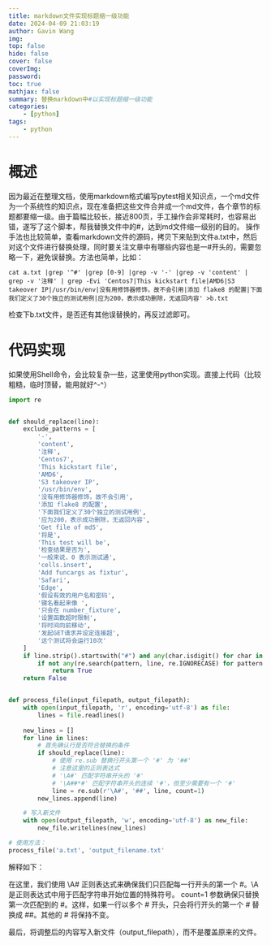 ```yaml
---
title: markdown文件实现标题缩一级功能
date: 2024-04-09 21:03:19
author: Gavin Wang
img:
top: false
hide: false
cover: false
coverImg:
password:
toc: true
mathjax: false
summary: 替换markdown中#以实现标题缩一级功能
categories:
    - [python]
tags:
    - python 
---
```


# 概述

因为最近在整理文档，使用markdown格式编写pytest相关知识点，一个md文件为一个系统性的知识点，现在准备把这些文件合并成一个md文件，各个章节的标题都要缩一级。由于篇幅比较长，接近800页，手工操作会非常耗时，也容易出错，遂写了这个脚本，帮我替换文件中的#，达到md文件缩一级别的目的。
操作手法也比较简单，查看markdown文件的源码，拷贝下来贴到文件a.txt中，然后对这个文件进行替换处理，同时要关注文章中有哪些内容也是一#开头的，需要忽略一下，避免误替换。方法也简单，比如：

```shell
cat a.txt |grep '^#' |grep [0-9] |grep -v '-' |grep -v 'content' | grep -v '注释' | grep -Evi 'Centos7|This kickstart file|AMD6|S3 takeover IP|/usr/bin/env|没有用修饰器修饰，故不会引用|添加 flake8 的配置|下面我们定义了30个独立的测试用例|应为200，表示成功删除，无返回内容' >b.txt
```

检查下b.txt文件，是否还有其他误替换的，再反过滤即可。

# 代码实现

如果使用Shell命令，会比较复杂一些，这里使用python实现。直接上代码（比较粗糙，临时顶替，能用就好^-^）

```python
import re


def should_replace(line):
    exclude_patterns = [
        '-',
        'content',
        '注释',
        'Centos7',
        'This kickstart file',
        'AMD6',
        'S3 takeover IP',
        '/usr/bin/env',
        '没有用修饰器修饰，故不会引用',
        '添加 flake8 的配置',
        '下面我们定义了30个独立的测试用例',
        '应为200，表示成功删除，无返回内容',
        'Get file of md5',
        '将是',
        'This test will be',
        '检查结果是否为',
        '一般来说，0 表示测试通',
        'cells.insert',
        'Add funcargs as fixtur',
        'Safari',
        'Edge',
        '假设有效的用户名和密码',
        '键名看起来像 ',
        '只会在 number_fixture',
        '设置函数超时限制',
        '将时间向前移动',
        '发起GET请求并设定连接超',
        '这个测试将会运行10次'
    ]
    if line.strip().startswith("#") and any(char.isdigit() for char in line):
        if not any(re.search(pattern, line, re.IGNORECASE) for pattern in exclude_patterns):
            return True
    return False


def process_file(input_filepath, output_filepath):
    with open(input_filepath, 'r', encoding='utf-8') as file:
        lines = file.readlines()
    
    new_lines = []
    for line in lines:
        # 首先确认行是否符合替换的条件
        if should_replace(line):
            # 使用 re.sub 替换行开头第一个 '#' 为 '##'
            # 注意这里的正则表达式
            # '\A#' 匹配字符串开头的 '#'
            # '\A##*#' 匹配字符串开头的连续 '#'，但至少需要有一个 '#'
            line = re.sub(r'\A#', '##', line, count=1)
        new_lines.append(line)

    # 写入新文件
    with open(output_filepath, 'w', encoding='utf-8') as new_file:
        new_file.writelines(new_lines)

# 使用方法：
process_file('a.txt', 'output_filename.txt'
```


解释如下：

在这里，我们使用 \A# 正则表达式来确保我们只匹配每一行开头的第一个 #。\A 是正则表达式中用于匹配字符串开始位置的特殊符号。
count=1 参数确保只替换第一次匹配到的 #。这样，如果一行以多个 # 开头，只会将行开头的第一个 # 替换成 ##。其他的 # 将保持不变。

最后，将调整后的内容写入新文件（output_filepath），而不是覆盖原来的文件。
